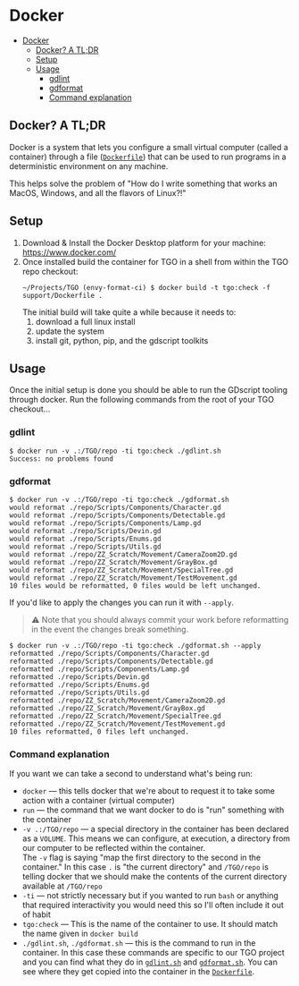 # Docker

- [Docker](#docker)
  - [Docker? A TL;DR](#docker-a-tldr)
  - [Setup](#setup)
  - [Usage](#usage)
    - [gdlint](#gdlint)
    - [gdformat](#gdformat)
    - [Command explanation](#command-explanation)

## Docker? A TL;DR

Docker is a system that lets you configure a small virtual computer (called a container)
through a file ([`Dockerfile`](../support/Dockerfile)) that can be used to run programs
in a deterministic environment on any machine.

This helps solve the problem of "How do I write something that works an MacOS, Windows,
and all the flavors of Linux?!"

## Setup

1. Download & Install the Docker Desktop platform for your machine: https://www.docker.com/
2. Once installed build the container for TGO in a shell from within the TGO repo checkout:  
   ```
   ~/Projects/TGO (envy-format-ci) $ docker build -t tgo:check -f support/Dockerfile .
   ```
   The initial build will take quite a while because it needs to:
   1. download a full linux install
   2. update the system
   3. install git, python, pip, and the gdscript toolkits

## Usage

Once the initial setup is done you should be able to run the GDscript tooling through docker.
Run the following commands from the root of your TGO checkout...

### gdlint

```
$ docker run -v .:/TGO/repo -ti tgo:check ./gdlint.sh
Success: no problems found
```

### gdformat

```
$ docker run -v .:/TGO/repo -ti tgo:check ./gdformat.sh
would reformat ./repo/Scripts/Components/Character.gd
would reformat ./repo/Scripts/Components/Detectable.gd
would reformat ./repo/Scripts/Components/Lamp.gd
would reformat ./repo/Scripts/Devin.gd
would reformat ./repo/Scripts/Enums.gd
would reformat ./repo/Scripts/Utils.gd
would reformat ./repo/ZZ_Scratch/Movement/CameraZoom2D.gd
would reformat ./repo/ZZ_Scratch/Movement/GrayBox.gd
would reformat ./repo/ZZ_Scratch/Movement/SpecialTree.gd
would reformat ./repo/ZZ_Scratch/Movement/TestMovement.gd
10 files would be reformatted, 0 files would be left unchanged.
```

If you'd like to apply the changes you can run it with `--apply`.

> :warning: Note that you should always commit your work before reformatting in the event the
> changes break something.

```
$ docker run -v .:/TGO/repo -ti tgo:check ./gdformat.sh --apply
reformatted ./repo/Scripts/Components/Character.gd
reformatted ./repo/Scripts/Components/Detectable.gd
reformatted ./repo/Scripts/Components/Lamp.gd
reformatted ./repo/Scripts/Devin.gd
reformatted ./repo/Scripts/Enums.gd
reformatted ./repo/Scripts/Utils.gd
reformatted ./repo/ZZ_Scratch/Movement/CameraZoom2D.gd
reformatted ./repo/ZZ_Scratch/Movement/GrayBox.gd
reformatted ./repo/ZZ_Scratch/Movement/SpecialTree.gd
reformatted ./repo/ZZ_Scratch/Movement/TestMovement.gd
10 files reformatted, 0 files left unchanged.
```

### Command explanation
If you want we can take a second to understand what's being run:

- `docker` &mdash; this tells docker that we're about to request it to take some action with a container (virtual computer)
- `run` &mdash; the command that we want docker to do is "run" something with the container
- `-v .:/TGO/repo` &mdash; a special directory in the container has been declared as a `VOLUME`. This means we can configure, at execution, a directory from our computer to be reflected within the container.  
  The `-v` flag is saying "map the first directory to the second in the container." In this case `.` is "the current directory" and `/TGO/repo` is telling docker that we should make the contents of the current directory available at `/TGO/repo`
- `-ti` &mdash; not strictly necessary but if you wanted to run `bash` or anything that required interactivity you would need this so I'll often include it out of habit
- `tgo:check` &mdash; This is the name of the container to use. It should match the name given in `docker build`
- `./gdlint.sh`, `./gdformat.sh` &mdash; this is the command to run in the container. In this case these commands are specific to our TGO project and you can find what they do in [`gdlint.sh`](../support/gdlint.sh) and [`gdformat.sh`](../support/gdformat.sh). You can see where they get copied into the container in the [`Dockerfile`](../support/Dockerfile).
